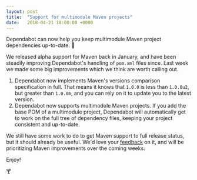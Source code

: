 ```yaml
---
layout: post
title:  "Support for multimodule Maven projects"
date:   2018-04-21 18:00:00 +0000
---
```


Dependabot can now help you keep multimodule Maven project dependencies
up-to-date. 🎉

We released alpha support for Maven back in January, and have been steadily
improving Dependabot's handling of `pom.xml` files since.
Last week we made some big improvements which we think are worth calling out.
1. Dependabot now implements Maven's versions comparison specification in full.
   That means it knows that `1.0.0` is less than `1.0.0u2`, but greater than
   `1.0.0m`, and you can rely on it to update you to the latest version.
2. Dependabot now supports multimodule Maven projects. If you add the base POM
   of a multimodule project, Dependabot will automatically get to work on the
   full tree of dependency files, keeping your project consistent and
   up-to-date.

We still have some work to do to get Maven support to full release status, but
it should already be useful. We'd love your [feedback][feedback-link] on it, and
will be prioritizing Maven improvements over the coming weeks.

Enjoy!

🍸

[feedback-link]: https://github.com/dependabot/feedback
